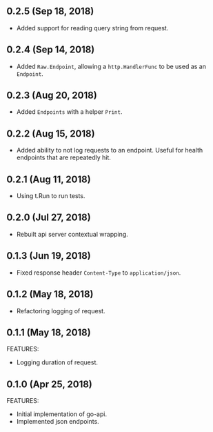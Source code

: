 ## 0.2.5 (Sep 18, 2018)

  * Added support for reading query string from request.

## 0.2.4 (Sep 14, 2018)

  * Added `Raw.Endpoint`, allowing a `http.HandlerFunc` to be used as an `Endpoint`. 

## 0.2.3 (Aug 20, 2018)

  * Added `Endpoints` with a helper `Print`.

## 0.2.2 (Aug 15, 2018)

  * Added ability to not log requests to an endpoint. Useful for health endpoints that are repeatedly hit.

## 0.2.1 (Aug 11, 2018)

  * Using t.Run to run tests.

## 0.2.0 (Jul 27, 2018)

  * Rebuilt api server contextual wrapping.

## 0.1.3 (Jun 19, 2018)

  * Fixed response header `Content-Type` to `application/json`.

## 0.1.2 (May 18, 2018)

  * Refactoring logging of request.

## 0.1.1 (May 18, 2018)

FEATURES:

  * Logging duration of request.

## 0.1.0 (Apr 25, 2018)

FEATURES:

  * Initial implementation of go-api.
  * Implemented json endpoints.
